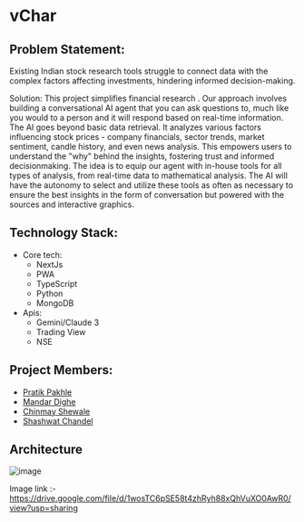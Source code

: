 
# vChar

## Problem Statement:

Existing Indian stock research tools struggle to connect data
with the complex factors affecting investments, hindering
informed decision-making.

Solution:
This project simplifies financial research . Our approach
involves building a conversational AI agent that you can ask
questions to, much like you would to a person and it will respond
based on real-time information. The AI goes beyond basic data
retrieval. It analyzes various factors influencing stock prices -
company financials, sector trends, market sentiment, candle history,
and even news analysis. This empowers users to understand the
"why" behind the insights, fostering trust and informed decisionmaking. The idea is to equip our agent with in-house tools for all
types of analysis, from real-time data to mathematical analysis. The
AI will have the autonomy to select and utilize these tools as often as
necessary to ensure the best insights in the form of conversation but
powered with the sources and interactive graphics.

## Technology Stack:
- Core tech: 
    - NextJs
    - PWA
    - TypeScript
    - Python
    - MongoDB
- Apis:
    - Gemini/Claude 3
    - Trading View
    - NSE

## Project Members:

- [Pratik Pakhle](https://github.com/pratikpakhale)
- [Mandar Dighe](https://github.com/Mandy767)
- [Chinmay Shewale](https://github.com/chinma-yyy)
- [Shashwat Chandel](https://github.com/Shashwatt-git)

## Architecture

![image](https://drive.google.com/file/d/1wosTC6pSE58t4zhRyh88xQhVuXO0AwR0/view?usp=sharing)

Image link :- https://drive.google.com/file/d/1wosTC6pSE58t4zhRyh88xQhVuXO0AwR0/view?usp=sharing







